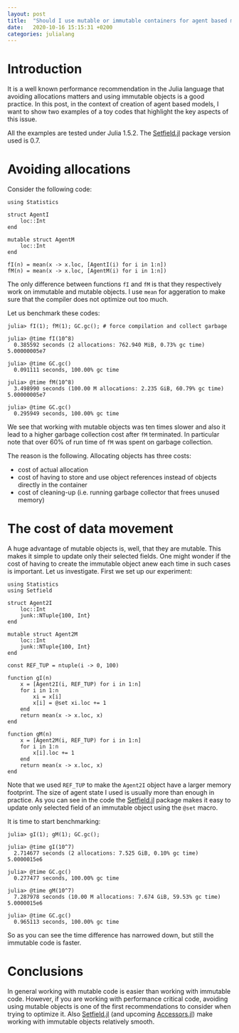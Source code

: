 ```yaml
---
layout: post
title:  "Should I use mutable or immutable containers for agent based models in Julia?"
date:   2020-10-16 15:15:31 +0200
categories: julialang
---
```


# Introduction

It is a well known performance recommendation in the Julia language that
avoiding allocations matters and using immutable objects is a good practice. In
this post, in the context of creation of agent based models, I want to show two
examples of a toy codes that highlight the key aspects of this issue.

All the examples are tested under Julia 1.5.2. The [Setfield.jl][sf] package version
used is 0.7.

# Avoiding allocations

Consider the following code:

```
using Statistics

struct AgentI
    loc::Int
end

mutable struct AgentM
    loc::Int
end

fI(n) = mean(x -> x.loc, [AgentI(i) for i in 1:n])
fM(n) = mean(x -> x.loc, [AgentM(i) for i in 1:n])
```

The only difference between functions `fI` and `fM` is that they respectively
work on immutable and mutable objects. I use `mean` for aggeration to make sure
that the compiler does not optimize out too much.

Let us benchmark these codes:

```
julia> fI(1); fM(1); GC.gc(); # force compilation and collect garbage

julia> @time fI(10^8)
  0.385592 seconds (2 allocations: 762.940 MiB, 0.73% gc time)
5.00000005e7

julia> @time GC.gc()
  0.091111 seconds, 100.00% gc time

julia> @time fM(10^8)
  3.498990 seconds (100.00 M allocations: 2.235 GiB, 60.79% gc time)
5.00000005e7

julia> @time GC.gc()
  0.295949 seconds, 100.00% gc time
```

We see that working with mutable objects was ten times slower and also
it lead to a higher garbage collection cost after `fM` terminated.
In particular note that over 60% of run time of `fM` was spent on garbage
collection.

The reason is the following. Allocating objects has three costs:
* cost of actual allocation
* cost of having to store and use object references instead of objects directly
  in the container
* cost of cleaning-up (i.e. running garbage collector that frees unused memory)

# The cost of data movement

A huge advantage of mutable objects is, well, that they are mutable. This makes
it simple to update only their selected fields. One might wonder if the cost
of having to create the immutable object anew each time in such cases is important.
Let us investigate. First we set up our experiment:

```
using Statistics
using Setfield

struct Agent2I
    loc::Int
    junk::NTuple{100, Int}
end

mutable struct Agent2M
    loc::Int
    junk::NTuple{100, Int}
end

const REF_TUP = ntuple(i -> 0, 100)

function gI(n)
    x = [Agent2I(i, REF_TUP) for i in 1:n]
    for i in 1:n
        xi = x[i]
        x[i] = @set xi.loc += 1
    end
    return mean(x -> x.loc, x)
end

function gM(n)
    x = [Agent2M(i, REF_TUP) for i in 1:n]
    for i in 1:n
        x[i].loc += 1
    end
    return mean(x -> x.loc, x)
end
```

Note that we used `REF_TUP` to make the `Agent2I` object have a larger memory
footprint. The size of agent state I used is usually more than enough in
practice. As you can see in the code the [Setfield.jl][sf] package makes it easy to
update only selected field of an immutable object using the `@set` macro.

It is time to start benchmarking:
```
julia> gI(1); gM(1); GC.gc();

julia> @time gI(10^7)
  2.714677 seconds (2 allocations: 7.525 GiB, 0.10% gc time)
5.0000015e6

julia> @time GC.gc()
  0.277477 seconds, 100.00% gc time

julia> @time gM(10^7)
  7.287978 seconds (10.00 M allocations: 7.674 GiB, 59.53% gc time)
5.0000015e6

julia> @time GC.gc()
  0.965113 seconds, 100.00% gc time
```

So as you can see the time difference has narrowed down, but still the immutable
code is faster.

# Conclusions

In general working with mutable code is easier than working with immutable code.
However, if you are working with performance critical code, avoiding using
mutable objects is one of the first recommendations to consider when trying to
optimize it. Also [Setfield.jl][sf] (and upcoming [Accessors.jl][ac]) make working with
immutable objects relatively smooth.

[sf]: https://github.com/jw3126/Setfield.jl
[ac]: https://github.com/JuliaObjects/Accessors.jl
